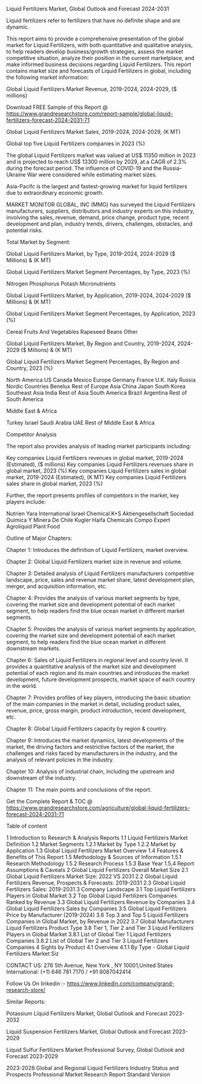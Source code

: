 Liquid Fertilizers Market, Global Outlook and Forecast 2024-2031

Liquid fertilizers refer to fertilizers that have no definite shape and are dynamic.

This report aims to provide a comprehensive presentation of the global market for Liquid Fertilizers, with both quantitative and qualitative analysis, to help readers develop business/growth strategies, assess the market competitive situation, analyze their position in the current marketplace, and make informed business decisions regarding Liquid Fertilizers. This report contains market size and forecasts of Liquid Fertilizers in global, including the following market information:

Global Liquid Fertilizers Market Revenue, 2019-2024, 2024-2029, ($ millions)

Download FREE Sample of this Report @ https://www.grandresearchstore.com/report-sample/global-liquid-fertilizers-forecast-2024-2031-71


Global Liquid Fertilizers Market Sales, 2019-2024, 2024-2029, (K MT)

Global top five Liquid Fertilizers companies in 2023 (%)

The global Liquid Fertilizers market was valued at US$ 11350 million in 2023 and is projected to reach US$ 13300 million by 2029, at a CAGR of 2.3% during the forecast period. The influence of COVID-19 and the Russia-Ukraine War were considered while estimating market sizes.

Asia-Pacifc is the largest and fastest-growing market for liquid fertilizers due to extraordinary economic growth.

MARKET MONITOR GLOBAL, INC (MMG) has surveyed the Liquid Fertilizers manufacturers, suppliers, distributors and industry experts on this industry, involving the sales, revenue, demand, price change, product type, recent development and plan, industry trends, drivers, challenges, obstacles, and potential risks.

Total Market by Segment:

Global Liquid Fertilizers Market, by Type, 2019-2024, 2024-2029 ($ Millions) & (K MT)

Global Liquid Fertilizers Market Segment Percentages, by Type, 2023 (%)



Nitrogen
Phosphorus
Potash
Micronutrients


Global Liquid Fertilizers Market, by Application, 2019-2024, 2024-2029 ($ Millions) & (K MT)

Global Liquid Fertilizers Market Segment Percentages, by Application, 2023 (%)



Cereal
Fruits And Vegetables
Rapeseed
Beans
Other


Global Liquid Fertilizers Market, By Region and Country, 2019-2024, 2024-2029 ($ Millions) & (K MT)

Global Liquid Fertilizers Market Segment Percentages, By Region and Country, 2023 (%)



North America
US
Canada
Mexico
Europe
Germany
France
U.K.
Italy
Russia
Nordic Countries
Benelux
Rest of Europe
Asia
China
Japan
South Korea
Southeast Asia
India
Rest of Asia
South America
Brazil
Argentina
Rest of South America


Middle East & Africa



Turkey
Israel
Saudi Arabia
UAE
Rest of Middle East & Africa


Competitor Analysis

The report also provides analysis of leading market participants including:



Key companies Liquid Fertilizers revenues in global market, 2019-2024 (Estimated), ($ millions)
Key companies Liquid Fertilizers revenues share in global market, 2023 (%)
Key companies Liquid Fertilizers sales in global market, 2019-2024 (Estimated), (K MT)
Key companies Liquid Fertilizers sales share in global market, 2023 (%)


Further, the report presents profiles of competitors in the market, key players include:



Nutrien
Yara International
Israel Chemical
K+S Aktiengesellschaft
Sociedad Quimica Y Minera De Chile
Kugler
Haifa Chemicals
Compo Expert
Agroliquid
Plant Food


Outline of Major Chapters:

Chapter 1: Introduces the definition of Liquid Fertilizers, market overview.

Chapter 2: Global Liquid Fertilizers market size in revenue and volume.

Chapter 3: Detailed analysis of Liquid Fertilizers manufacturers competitive landscape, price, sales and revenue market share, latest development plan, merger, and acquisition information, etc.

Chapter 4: Provides the analysis of various market segments by type, covering the market size and development potential of each market segment, to help readers find the blue ocean market in different market segments.

Chapter 5: Provides the analysis of various market segments by application, covering the market size and development potential of each market segment, to help readers find the blue ocean market in different downstream markets.

Chapter 6: Sales of Liquid Fertilizers in regional level and country level. It provides a quantitative analysis of the market size and development potential of each region and its main countries and introduces the market development, future development prospects, market space of each country in the world.

Chapter 7: Provides profiles of key players, introducing the basic situation of the main companies in the market in detail, including product sales, revenue, price, gross margin, product introduction, recent development, etc.

Chapter 8: Global Liquid Fertilizers capacity by region & country.

Chapter 9: Introduces the market dynamics, latest developments of the market, the driving factors and restrictive factors of the market, the challenges and risks faced by manufacturers in the industry, and the analysis of relevant policies in the industry.

Chapter 10: Analysis of industrial chain, including the upstream and downstream of the industry.

Chapter 11: The main points and conclusions of the report.

Get the Complete Report & TOC @ https://www.grandresearchstore.com/agriculture/global-liquid-fertilizers-forecast-2024-2031-71

Table of content

1 Introduction to Research & Analysis Reports
1.1 Liquid Fertilizers Market Definition
1.2 Market Segments
1.2.1 Market by Type
1.2.2 Market by Application
1.3 Global Liquid Fertilizers Market Overview
1.4 Features & Benefits of This Report
1.5 Methodology & Sources of Information
1.5.1 Research Methodology
1.5.2 Research Process
1.5.3 Base Year
1.5.4 Report Assumptions & Caveats
2 Global Liquid Fertilizers Overall Market Size
2.1 Global Liquid Fertilizers Market Size: 2022 VS 2031
2.2 Global Liquid Fertilizers Revenue, Prospects & Forecasts: 2019-2031
2.3 Global Liquid Fertilizers Sales: 2019-2031
3 Company Landscape
3.1 Top Liquid Fertilizers Players in Global Market
3.2 Top Global Liquid Fertilizers Companies Ranked by Revenue
3.3 Global Liquid Fertilizers Revenue by Companies
3.4 Global Liquid Fertilizers Sales by Companies
3.5 Global Liquid Fertilizers Price by Manufacturer (2019-2024)
3.6 Top 3 and Top 5 Liquid Fertilizers Companies in Global Market, by Revenue in 2022
3.7 Global Manufacturers Liquid Fertilizers Product Type
3.8 Tier 1, Tier 2 and Tier 3 Liquid Fertilizers Players in Global Market
3.8.1 List of Global Tier 1 Liquid Fertilizers Companies
3.8.2 List of Global Tier 2 and Tier 3 Liquid Fertilizers Companies
4 Sights by Product
4.1 Overview
4.1.1 By Type - Global Liquid Fertilizers Market Siz

CONTACT US:
276 5th Avenue, New York , NY 10001,United States
International: (+1) 646 781 7170 / +91 8087042414

Follow Us On linkedin :- https://www.linkedin.com/company/grand-research-store/


Similar Reports:

Potassium Liquid Fertilizers Market, Global Outlook and Forecast 2023-2032

Liquid Suspension Fertilizers Market, Global Outlook and Forecast 2023-2029

Liquid Sulfur Fertilizers Market Professional Survey, Global Outlook and Forecast 2023-2029

2023-2028 Global and Regional Liquid Fertilizers Industry Status and Prospects Professional Market Research Report Standard Version
